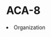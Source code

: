 # ACA-8
<li data-v-429cfcf3="" data-v-5327b38a="" class="oxd-topbar-body-nav-tab --parent"><span class="oxd-topbar-body-nav-tab-item">Organization <i data-v-bddebfba="" class="oxd-icon bi-chevron-down" with-container="false"></i></span><!----></li>
